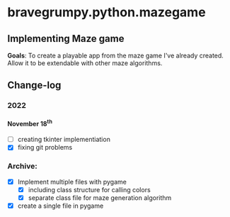 # bravegrumpy.python.mazegame
## Implementing Maze game
__Goals__: To create a playable app from the maze game I've already created.
Allow it to be extendable with other maze algorithms. 

## Change-log
### 2022
#### November 18<sup>th</sup>
- [ ] creating tkinter implementiation
- [x] fixing git problems
### Archive:
- [x] Implement multiple files with pygame
  - [x] including class structure for calling colors
  - [x] separate class file for maze generation algorithm
- [x] create a single file in pygame